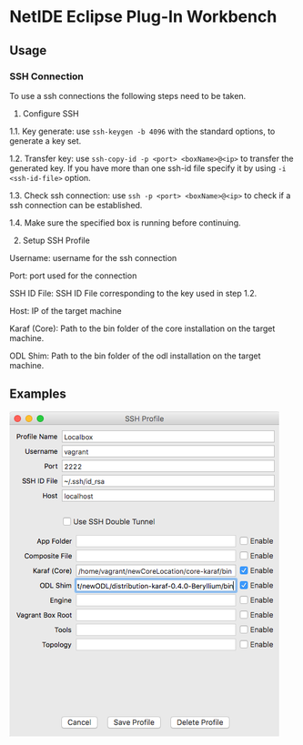 # NetIDE Eclipse Plug-In Workbench

## Usage

### SSH Connection
To use a ssh connections the following steps need to be taken.

1. Configure SSH

1.1. Key generate: use `ssh-keygen -b 4096` with the standard options, to generate a key set.

1.2. Transfer key: use `ssh-copy-id -p <port> <boxName>@<ip>` to transfer the generated key. If you have more than one ssh-id file specify it by using `-i <ssh-id-file>` option.

1.3. Check ssh connection: use `ssh -p <port> <boxName>@<ip>` to check if a ssh connection can be established.

1.4. Make sure the specified box is running before continuing.

2. Setup SSH Profile

Username: username for the ssh connection

Port: port used for the connection

SSH ID File: SSH ID File corresponding to the key used in step 1.2.

Host: IP of the target machine


Karaf (Core): Path to the bin folder of the core installation on the target machine.

ODL Shim: Path to the bin folder of the odl installation on the target machine.

## Examples

![Alt text](/plugins/eu.netide.WorkbenchConfigurationEditor/ExampleConfig.png?raw=true " ")
